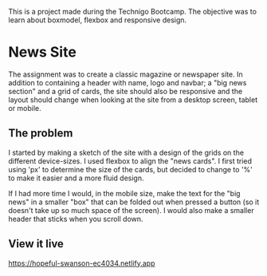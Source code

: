 This is a project made during the Technigo Bootcamp. 
The objective was to learn about boxmodel, flexbox and responsive design. 

# News Site

The assignment was to create a classic magazine or newspaper site. In addition to containing a header with name, logo and navbar; a "big news section" and a grid of cards, the site should also be responsive and the layout should change when looking at the site from a desktop screen, tablet or mobile.    

## The problem

I started by making a sketch of the site with a design of the grids on the different device-sizes. I used flexbox to align the "news cards". I first tried using 'px' to determine the size of the cards, but decided to change to '%' to make it easier and a more fluid design.

If I had more time I would, in the mobile size, make the text for the "big news" in a smaller "box" that can be folded out when pressed a button (so it doesn't take up so much space of the screen). I would also make a smaller header that sticks when you scroll down.  

## View it live

https://hopeful-swanson-ec4034.netlify.app
